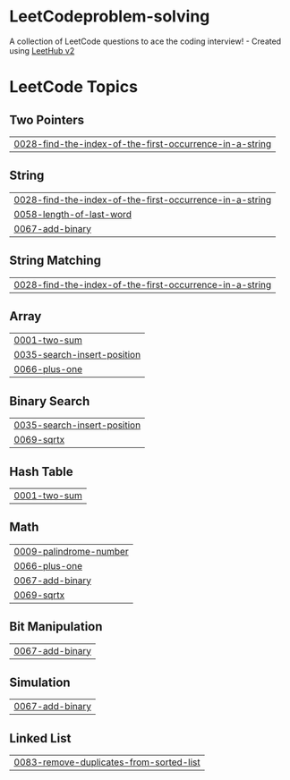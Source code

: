 # LeetCodeproblem-solving
A collection of LeetCode questions to ace the coding interview! - Created using [LeetHub v2](https://github.com/arunbhardwaj/LeetHub-2.0)

<!---LeetCode Topics Start-->
# LeetCode Topics
## Two Pointers
|  |
| ------- |
| [0028-find-the-index-of-the-first-occurrence-in-a-string](https://github.com/TarekEsmail18/LeetCodeproblem-solving/tree/master/0028-find-the-index-of-the-first-occurrence-in-a-string) |
## String
|  |
| ------- |
| [0028-find-the-index-of-the-first-occurrence-in-a-string](https://github.com/TarekEsmail18/LeetCodeproblem-solving/tree/master/0028-find-the-index-of-the-first-occurrence-in-a-string) |
| [0058-length-of-last-word](https://github.com/TarekEsmail18/LeetCodeproblem-solving/tree/master/0058-length-of-last-word) |
| [0067-add-binary](https://github.com/TarekEsmail18/LeetCodeproblem-solving/tree/master/0067-add-binary) |
## String Matching
|  |
| ------- |
| [0028-find-the-index-of-the-first-occurrence-in-a-string](https://github.com/TarekEsmail18/LeetCodeproblem-solving/tree/master/0028-find-the-index-of-the-first-occurrence-in-a-string) |
## Array
|  |
| ------- |
| [0001-two-sum](https://github.com/TarekEsmail18/LeetCodeproblem-solving/tree/master/0001-two-sum) |
| [0035-search-insert-position](https://github.com/TarekEsmail18/LeetCodeproblem-solving/tree/master/0035-search-insert-position) |
| [0066-plus-one](https://github.com/TarekEsmail18/LeetCodeproblem-solving/tree/master/0066-plus-one) |
## Binary Search
|  |
| ------- |
| [0035-search-insert-position](https://github.com/TarekEsmail18/LeetCodeproblem-solving/tree/master/0035-search-insert-position) |
| [0069-sqrtx](https://github.com/TarekEsmail18/LeetCodeproblem-solving/tree/master/0069-sqrtx) |
## Hash Table
|  |
| ------- |
| [0001-two-sum](https://github.com/TarekEsmail18/LeetCodeproblem-solving/tree/master/0001-two-sum) |
## Math
|  |
| ------- |
| [0009-palindrome-number](https://github.com/TarekEsmail18/LeetCodeproblem-solving/tree/master/0009-palindrome-number) |
| [0066-plus-one](https://github.com/TarekEsmail18/LeetCodeproblem-solving/tree/master/0066-plus-one) |
| [0067-add-binary](https://github.com/TarekEsmail18/LeetCodeproblem-solving/tree/master/0067-add-binary) |
| [0069-sqrtx](https://github.com/TarekEsmail18/LeetCodeproblem-solving/tree/master/0069-sqrtx) |
## Bit Manipulation
|  |
| ------- |
| [0067-add-binary](https://github.com/TarekEsmail18/LeetCodeproblem-solving/tree/master/0067-add-binary) |
## Simulation
|  |
| ------- |
| [0067-add-binary](https://github.com/TarekEsmail18/LeetCodeproblem-solving/tree/master/0067-add-binary) |
## Linked List
|  |
| ------- |
| [0083-remove-duplicates-from-sorted-list](https://github.com/TarekEsmail18/LeetCodeproblem-solving/tree/master/0083-remove-duplicates-from-sorted-list) |
<!---LeetCode Topics End-->